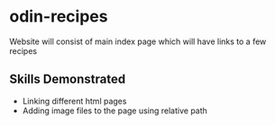 # odin-recipes

 Website will consist of main index page which will have links to a few recipes

## Skills Demonstrated

* Linking different html pages
* Adding image files to the page using relative path
